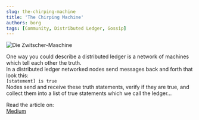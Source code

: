 ```yaml
---
slug: the-chirping-machine
title: 'The Chirping Machine'
authors: borg
tags: [Community, Distributed Ledger, Gossip]
---
```


![Die Zwitscher-Maschine](https://miro.medium.com/max/1400/0*-ldlm3IWjU4FOEBU.jpg)

One way you could describe a distributed ledger is a network of machines which tell each other the truth.  
In a distributed ledger networked nodes send messages back and forth that look this:  
`[statement] is true`  
Nodes send and receive these truth statements, verify if they are true, and collect them into a list of true statements which we call the ledger...

Read the article on:  
[Medium](https://medium.com/coinmonks/the-chirping-machine-4c73269c2871)
